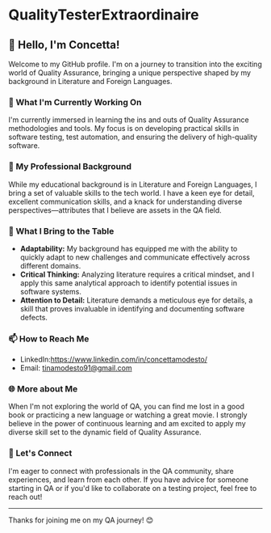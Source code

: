 # QualityTesterExtraordinaire

## 👋 Hello, I'm Concetta!

Welcome to my GitHub profile. I'm on a journey to transition into the exciting world of Quality Assurance, bringing a unique perspective shaped by my background in Literature and Foreign Languages.

### 🌱 What I'm Currently Working On

I'm currently immersed in learning the ins and outs of Quality Assurance methodologies and tools. My focus is on developing practical skills in software testing, test automation, and ensuring the delivery of high-quality software.

### 💼 My Professional Background

While my educational background is in Literature and Foreign Languages, I bring a set of valuable skills to the tech world. I have a keen eye for detail, excellent communication skills, and a knack for understanding diverse perspectives—attributes that I believe are assets in the QA field.

### 🚀 What I Bring to the Table

- **Adaptability:** My background has equipped me with the ability to quickly adapt to new challenges and communicate effectively across different domains.
- **Critical Thinking:** Analyzing literature requires a critical mindset, and I apply this same analytical approach to identify potential issues in software systems.
- **Attention to Detail:** Literature demands a meticulous eye for details, a skill that proves invaluable in identifying and documenting software defects.

### 📫 How to Reach Me

- LinkedIn:https://www.linkedin.com/in/concettamodesto/
- Email: tinamodesto91@gmail.com

### 🌐 More about Me

When I'm not exploring the world of QA, you can find me lost in a good book or practicing a new language or watching a great movie. I strongly believe in the power of continuous learning and am excited to apply my diverse skill set to the dynamic field of Quality Assurance.

### 🤝 Let's Connect

I'm eager to connect with professionals in the QA community, share experiences, and learn from each other. If you have advice for someone starting in QA or if you'd like to collaborate on a testing project, feel free to reach out!

---

Thanks for joining me on my QA journey! 😊

